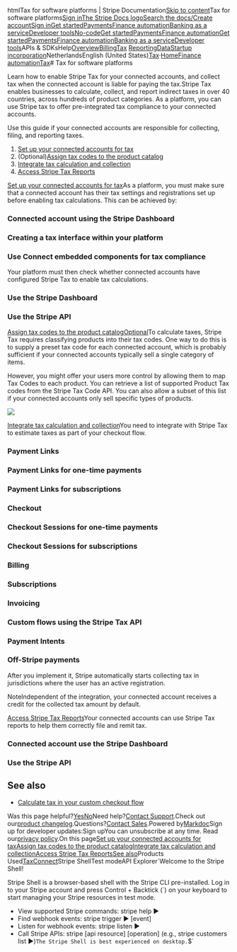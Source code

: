 htmlTax for software platforms | Stripe Documentation[Skip to content](#main-content)Tax for software platforms[Sign in](https://dashboard.stripe.com/login?redirect=https%3A%2F%2Fdocs.stripe.com%2Ftax%2Ftax-for-platforms)[The Stripe Docs logo](/)[Search the docs/](#)[Create account](https://dashboard.stripe.com/register)[Sign in](https://dashboard.stripe.com/login?redirect=https%3A%2F%2Fdocs.stripe.com%2Ftax%2Ftax-for-platforms)[Get started](/get-started)[Payments](/payments)[Finance automation](/finance-automation)[Banking as a service](/financial-services)[Developer tools](/development)[No-code](/no-code)[Get started](/get-started)[Payments](/payments)[Finance automation](/finance-automation)[](#)[Get started](/get-started)[Payments](/payments)[Finance automation](/finance-automation)[Banking as a service](/financial-services)[Developer tools](/development)[](#)APIs & SDKsHelp[Overview](/docs/finance-automation)[Billing](#)[Tax](#)
[Reporting](#)[Data](#)[Startup incorporation](#)NetherlandsEnglish (United States)[](#)[](#)[Tax](/tax)·[Home](/docs)[Finance automation](/docs/finance-automation)[Tax](/docs/tax)# Tax for software platforms

Learn how to enable Stripe Tax for your connected accounts, and collect tax when the connected account is liable for paying the tax.Stripe Tax enables businesses to calculate, collect, and report indirect taxes in over 40 countries, across hundreds of product categories. As a platform, you can use Stripe tax to offer pre-integrated tax compliance to your connected accounts.

Use this guide if your connected accounts are responsible for collecting, filing, and reporting taxes.

1. [Set up your connected accounts for tax](#check-set-up)
2. (Optional)[Assign tax codes to the product catalog](#assign-product-tax-codes)
3. [Integrate tax calculation and collection](#enable-tax-collection)
4. [Access Stripe Tax Reports](#access-reports)

[Set up your connected accounts for tax](#set-up)As a platform, you must make sure that a connected account has their tax settings and registrations set up before enabling tax calculations. This can be achieved by:

### Connected account using the Stripe Dashboard

### Creating a tax interface within your platform

### Use Connect embedded components for tax compliance

Your platform must then check whether connected accounts have configured Stripe Tax to enable tax calculations.

### Use the Stripe Dashboard

### Use the Stripe API

[Assign tax codes to the product catalogOptional](#assign-product-tax-codes)To calculate taxes, Stripe Tax requires classifying products into their tax codes. One way to do this is to supply a preset tax code for each connected account, which is probably sufficient if your connected accounts typically sell a single category of items.

However, you might offer your users more control by allowing them to map Tax Codes to each product. You can retrieve a list of supported Product Tax codes from the Stripe Tax Code API. You can also allow a subset of this list if your connected accounts only sell specific types of products.

![](https://b.stripecdn.com/docs-statics-srv/assets/dashboard_product.58429cc20faec07b5fce812d3838d85a.png)

[Integrate tax calculation and collection](#enable-tax-collection)You need to integrate with Stripe Tax to estimate taxes as part of your checkout flow.

### Payment Links

### Payment Links for one-time payments

### Payment Links for subscriptions

### Checkout

### Checkout Sessions for one-time payments

### Checkout Sessions for subscriptions

### Billing

### Subscriptions

### Invoicing

### Custom flows using the Stripe Tax API

### Payment Intents

### Off-Stripe payments

After you implement it, Stripe automatically starts collecting tax in jurisdictions where the user has an active registration.

NoteIndependent of the integration, your connected account receives a credit for the collected tax amount by default.

[Access Stripe Tax Reports](#access-reports)Your connected accounts can use Stripe Tax reports to help them correctly file and remit tax.

### Connected account use the Stripe Dashboard

### Use the Stripe API

## See also

- [Calculate tax in your custom checkout flow](/tax/custom)

Was this page helpful?[Yes](#)[No](#)Need help?[Contact Support](https://support.stripe.com/).Check out our[product changelog](https://stripe.com/blog/changelog).Questions?[Contact Sales](https://stripe.com/contact/sales).Powered by[Markdoc](https://markdoc.dev)Sign up for developer updates:Sign upYou can unsubscribe at any time. Read our[privacy policy](https://stripe.com/privacy).On this page[Set up your connected accounts for tax](#set-up)[Assign tax codes to the product catalog](#assign-product-tax-codes)[Integrate tax calculation and collection](#enable-tax-collection)[Access Stripe Tax Reports](#access-reports)[See also](#see-also)Products Used[Tax](/tax)[Connect](/connect)Stripe ShellTest modeAPI Explorer[](https://stripe.com/docs/stripe-cli#install)`Welcome to the Stripe Shell!

Stripe Shell is a browser-based shell with the Stripe CLI pre-installed. Log in to your
Stripe account and press Control + Backtick (`) on your keyboard to start managing your Stripe
resources in test mode.

- View supported Stripe commands: stripe help ▶️
- Find webhook events: stripe trigger ▶️ [event]
- Listen for webhook events: stripe listen ▶
- Call Stripe APIs: stripe [api resource] [operation] (e.g., stripe customers list ▶️)`The Stripe Shell is best experienced on desktop.`$`